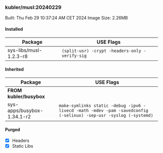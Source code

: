 ### kubler/musl:20240229

Built: Thu Feb 29 10:37:24 AM CET 2024
Image Size: 2.26MB

#### Installed
Package | USE Flags
--------|----------
sys-libs/musl-1.2.3-r8 | `(split-usr) -crypt -headers-only -verify-sig`
#### Inherited
Package | USE Flags
--------|----------
**FROM kubler/busybox** |
sys-apps/busybox-1.34.1-r2 | `make-symlinks static -debug -ipv6 -livecd -math -mdev -pam -savedconfig (-selinux) -sep-usr -syslog (-systemd)`

#### Purged
- [x] Headers
- [x] Static Libs

